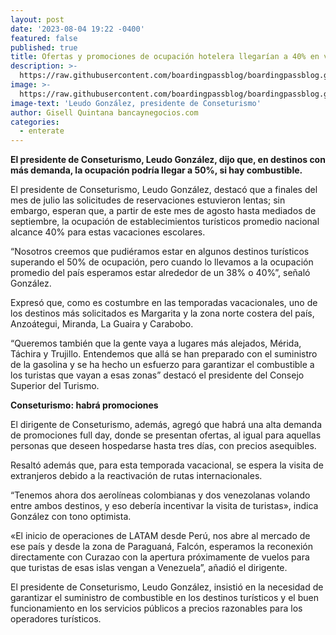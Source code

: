 ```yaml
---
layout: post
date: '2023-08-04 19:22 -0400'
featured: false
published: true
title: Ofertas y promociones de ocupación hotelera llegarían a 40% en vacaciones
description: >-
  https://raw.githubusercontent.com/boardingpassblog/boardingpassblog.github.io/main/assets/images/Leudo-Gonzalez.jpg
image: >-
  https://raw.githubusercontent.com/boardingpassblog/boardingpassblog.github.io/main/assets/images/Leudo-Gonzalez.jpg
image-text: 'Leudo González, presidente de Conseturismo'
author: Gisell Quintana bancaynegocios.com
categories:
  - enterate
---
```

**El presidente de Conseturismo, Leudo González, dijo que, en destinos con más demanda, la ocupación podría llegar a 50%, si hay combustible.**

El presidente de Conseturismo, Leudo González, destacó que a finales del mes de julio las solicitudes de reservaciones estuvieron lentas; sin embargo, esperan que, a partir de este mes de agosto hasta mediados de septiembre, la ocupación de establecimientos turísticos promedio nacional alcance 40% para estas vacaciones escolares.

“Nosotros creemos que pudiéramos estar en algunos destinos turísticos superando el 50% de ocupación, pero cuando lo llevamos a la ocupación promedio del país esperamos estar alrededor de un 38% o 40%”, señaló González.

Expresó que, como es costumbre en las temporadas vacacionales, uno de los destinos más solicitados es Margarita y la zona norte costera del país, Anzoátegui, Miranda, La Guaira y Carabobo.

“Queremos también que la gente vaya a lugares más alejados, Mérida, Táchira y Trujillo. Entendemos que allá se han preparado con el suministro de la gasolina y se ha hecho un esfuerzo para garantizar el combustible a los turistas que vayan a esas zonas” destacó el presidente del Consejo Superior del Turismo.

**Conseturismo: habrá promociones**

El dirigente de Conseturismo, además, agregó que habrá una alta demanda de promociones full day, donde se presentan ofertas, al igual para aquellas personas que deseen hospedarse hasta tres días, con precios asequibles.

Resaltó además que, para esta temporada vacacional, se espera la visita de extranjeros debido a la reactivación de rutas internacionales.

“Tenemos ahora dos aerolíneas colombianas y dos venezolanas volando entre ambos destinos, y eso debería incentivar la visita de turistas», indica González con tono optimista.

«El inicio de operaciones de LATAM desde Perú, nos abre al mercado de ese país y desde la zona de Paraguaná, Falcón, esperamos la reconexión directamente con Curazao con la apertura próximamente de vuelos para que turistas de esas islas vengan a Venezuela”, añadió el dirigente.

El presidente de Conseturismo, Leudo González, insistió en la necesidad de garantizar el suministro de combustible en los destinos turísticos y el buen funcionamiento en los servicios públicos a precios razonables para los operadores turísticos.

